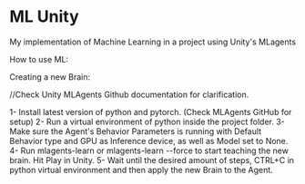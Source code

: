 # ML Unity
 My implementation of Machine Learning in a project using Unity's MLagents

How to use ML:

Creating a new Brain:

//Check Unity MLAgents Github documentation for clarification.

1- Install latest version of python and pytorch. (Check MLAgents GitHub for setup)
2- Run a virtual environment of python inside the project folder.
3- Make sure the Agent's Behavior Parameters is running with Default Behavior type and GPU as Inference device, as well as Model set to None.
4- Run mlagents-learn or mlagents-learn --force to start teaching the new brain. Hit Play in Unity.
5- Wait until the desired amount of steps, CTRL+C in python virtual environment and then apply the new Brain to the Agent.